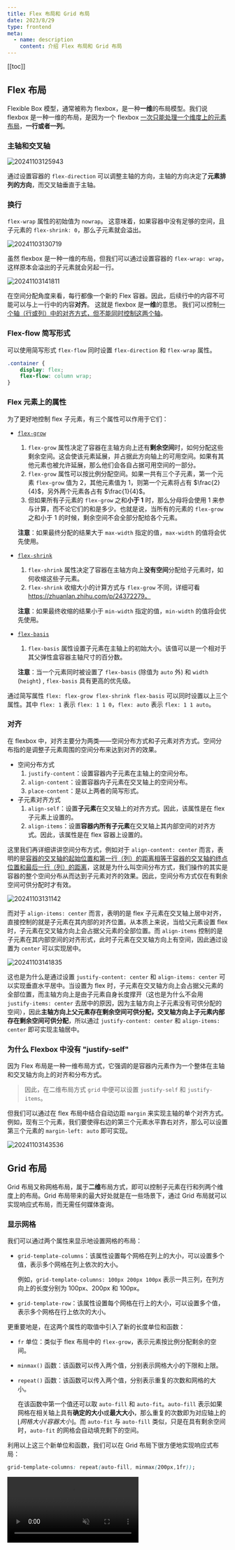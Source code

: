 ```yaml
---
title: Flex 布局和 Grid 布局
date: 2023/8/29
type: frontend
meta:
  - name: description
    content: 介绍 Flex 布局和 Grid 布局
---
```


[[toc]]

## Flex 布局

Flexible Box 模型，通常被称为 flexbox，是一种**一维**的布局模型。我们说 flexbox 是一种一维的布局，是因为一个 flexbox <u>一次只能处理一个维度上的元素布局</u>，**一行或者一列**。

### 主轴和交叉轴

![20241103125943](./20241103125943.png)

通过设置容器的 `flex-direction` 可以调整主轴的方向，主轴的方向决定了**元素排列的方向**，而交叉轴垂直于主轴。

### 换行

`flex-wrap` 属性的初始值为 `nowrap`。 这意味着，如果容器中没有足够的空间，且子元素的 `flex-shrink: 0`，那么子元素就会溢出。

![20241103130719](./20241103130719.png)

虽然 flexbox 是一种一维的布局，但我们可以通过设置容器的 `flex-wrap: wrap`，这样原本会溢出的子元素就会另起一行。

![20241103141811](./20241103141811.png)

在空间分配角度来看，每行都像一个新的 Flex 容器。因此，后续行中的内容不可能可以与上一行中的内容**对齐**。 这就是 flexbox 是**一维**的意思。 我们可以控制<u>一个轴（行或列）中的对齐方式，但不能同时控制这两个轴</u>。

### Flex-flow 简写形式

可以使用简写形式 `flex-flow` 同时设置 `flex-direction` 和 `flex-wrap` 属性。

```css
.container {
    display: flex;
    flex-flow: column wrap;
}
```

### Flex  元素上的属性

为了更好地控制 flex 子元素，有三个属性可以作用于它们：

- [`flex-grow`](https://developer.mozilla.org/zh-CN/docs/Web/CSS/flex-grow)

  1. `flex-grow` 属性决定了容器在主轴方向上还有**剩余空间**时，如何分配这些剩余空间。这会使该元素延展，并占据此方向轴上的可用空间。如果有其他元素也被允许延展，那么他们会各自占据可用空间的一部分。
  2. `flex-grow` 属性可以按比例分配空间。如果一共有三个子元素，第一个元素 `flex-grow` 值为 2，其他元素值为 1，则第一个元素将占有 $\frac{2}{4}$，另外两个元素各占有 $\frac{1}{4}$。
  3. 但如果所有子元素的 `flex-grow` 之和**小于 1** 时，那么分母将会使用 1 来参与计算，而不论它们的和是多少。也就是说，当所有的元素的 `flex-grow` 之和小于 1 的时候，剩余空间不会全部分配给各个元素。

  **注意**：如果最终分配的结果大于 `max-width` 指定的值，`max-width` 的值将会优先使用。

- [`flex-shrink`](https://developer.mozilla.org/zh-CN/docs/Web/CSS/flex-shrink)

  1. `flex-shrink` 属性决定了容器在主轴方向上**没有空间**分配给子元素时，如何收缩这些子元素。
  2. `flex-shrink` 收缩大小的计算方式与 `flex-grow` 不同，详细可看 https://zhuanlan.zhihu.com/p/24372279。

  **注意**：如果最终收缩的结果小于 `min-width` 指定的值，`min-width` 的值将会优先使用。

- [`flex-basis`](https://developer.mozilla.org/zh-CN/docs/Web/CSS/flex-basis)

  1. `flex-basis` 属性设置子元素在主轴上的初始大小。该值可以是一个相对于其父弹性盒容器主轴尺寸的百分数。

  **注意**：当一个元素同时被设置了 `flex-basis` (除值为 `auto` 外) 和 `width` (`height`) , `flex-basis` 具有更高的优先级。

通过简写属性 `flex: flex-grow flex-shrink flex-basis` 可以同时设置以上三个属性。其中 `flex: 1` 表示 `flex: 1 1 0`，`flex: auto` 表示 `flex: 1 1 auto`。

### 对齐

在 flexbox 中，对齐主要分为两类——空间分布方式和子元素对齐方式。空间分布指的是调整子元素周围的空间分布来达到对齐的效果。

- 空间分布方式
  1. `justify-content`：设置容器内子元素在主轴上的空间分布。
  2. `align-content`：设置容器内子元素在交叉轴上的空间分布。
  3. `place-content`：是以上两者的简写形式。
- 子元素对齐方式
  1. `align-self`：设置**子元素**在交叉轴上的对齐方式。因此，该属性是在 flex 子元素上设置的。
  2. `align-items`：设置**容器内所有子元素**在交叉轴上其内部空间的对齐方式。因此，该属性是在 flex 容器上设置的。

这里我们再详细讲讲空间分布方式，例如对于 `align-content: center` 而言，表明的是<u>容器的交叉轴的起始位置和第一行（列）的距离相等于容器的交叉轴的终点位置和最后一行（列）的距离</u>，这就是为什么叫空间分布方式，我们操作的其实是容器的整个空间分布从而达到子元素对齐的效果。因此，空间分布方式仅在有剩余空间可供分配时才有效。

![20241103131142](./20241103131142.png)

而对于 `align-items: center` 而言，表明的是 flex 子元素在交叉轴上居中对齐，直接控制的就是子元素在其内部的对齐位置。从本质上来说，当给父元素设置 flex 时，子元素在交叉轴方向上会占据父元素的全部位置。而 `align-items` 控制的是子元素在其内部空间的对齐形式，此时子元素在交叉轴方向上有空间，因此通过设置为 `center` 可以实现居中。

![20241103141835](./20241103141835.png)

这也是为什么是通过设置 `justify-content: center` 和 `align-items: center` 可以实现垂直水平居中。当设置为 flex 时，子元素在交叉轴方向上会占据父元素的全部位置，而主轴方向上是由子元素自身长度撑开（这也是为什么不会用 `justify-items: center` 去居中的原因，因为主轴方向上子元素没有可供分配的空间），因此**主轴方向上父元素存在剩余空间可供分配，交叉轴方向上子元素内部存在剩余空间可供分配**，所以通过 `justify-content: center` 和 `align-items: center` 即可实现主轴居中。

### 为什么 Flexbox 中没有 "justify-self"

因为 Flex 布局是一种一维布局方式，它强调的是容器内元素作为一个整体在主轴和交叉轴方向上的对齐和分布方式。

> 因此，在二维布局方式 `grid` 中便可以设置 `justify-self` 和 `justify-items`。

但我们可以通过在 flex 布局中结合自动边距 `margin` 来实现主轴的单个对齐方式。例如，现有三个元素，我们要使得右边的第三个元素水平靠右对齐，那么可以设置第三个元素的 `margin-left: auto` 即可实现。

![20241103143536](./20241103143536.png)

## Grid 布局

Grid 布局又称网格布局，属于**二维**布局方式，即可以控制子元素在行和列两个维度上的布局。Grid 布局带来的最大好处就是在一些场景下，通过 Grid 布局就可以实现响应式布局，而无需任何媒体查询。

### 显示网格

我们可以通过两个属性来显示地设置网格的布局：

- `grid-template-columns`：该属性设置每个网格在列上的大小，可以设置多个值，表示多个网格在列上依次的大小。

  例如，`grid-template-columns: 100px 200px 100px` 表示一共三列，在列方向上的长度分别为 100px、200px 和 100px。

- `grid-template-row`：该属性设置每个网格在行上的大小，可以设置多个值，表示多个网格在行上依次的大小。

更重要地是，在这两个属性的取值中引入了新的长度单位和函数：

- `fr` 单位：类似于 flex 布局中的 `flex-grow`，表示元素按比例分配剩余的空间。

- `minmax()` 函数：该函数可以传入两个值，分别表示网格大小的下限和上限。

- `repeat()` 函数：该函数可以传入两个值，分别表示重复的次数和网格的大小。

  在该函数中第一个值还可以取 `auto-fill` 和 `auto-fit`。`auto-fill` 表示如果网格在相关轴上具有**确定的大小**或**最大大小**，那么重复的次数即为对应轴上的 $\lfloor 网格大小 / 容器大小 \rfloor$。而 `auto-fit` 与 `auto-fill` 类似，只是在具有剩余空间时，`auto-fit` 的网格会自动填充剩下的空间。

利用以上这三个新单位和函数，我们可以在 Grid 布局下很方便地实现响应式布局：

```css
grid-template-columns: repeat(auto-fill, minmax(200px,1fr));
```

<video src="./20241103152408.mp4" autoplay loop muted playsinline/>

### 排列顺序

通过设置 `grid-auto-flow` 来改变排列顺序。

- `row`：该关键字指定自动布局算法按照通过逐行填充来排列元素，在必要时增加新行，即元素是**按列排列**。
- `column`：该关键字指定自动布局算法通过逐列填充来排列元素，在必要时增加新列，即元素是**按行排列**。
- `dense`：该关键字指定自动布局算法使用一种“**稠密**”堆积算法，如果后面出现了稍小的元素，则会试图去填充网格中前面留下的空白。这样做会填上稍大元素留下的空白，但同时也可能导致原来出现的**次序被打乱**。

### 放置子元素

我们可以通过 `grid-column` 和 `grid-row` 这两个属性来设置子元素在网格中的所占的大小（位置）。

- `grid-column`：是 `grid-column-start` 和 `grid-column-end` 的简写属性。用于表示子元素在网格中列方向上的起始位置和终止位置。
- `grid-row`：是 `grid-row-start` 和 `grid-row-end` 的简写属性。用于表示子元素在网格中行方向上的起始位置和终止位置。

这里的位置指的是第几个网格基线（line），例如 `1` 表示是网格的第一个基线，`-1` 表示最后一个基线，即基线是序号是从左到右，从上到下的。

![20241103185100](./20241103185100.png)

现在我要写一个页面，它包含了顶部导航栏、侧边栏、右侧主要内容、底部信息栏，采用 Grid 布局实现便需要利用这两个属性来实现：

```html
<div class="wrapper">
    <div class="box TopNav">TopNav</div>
    <div class="box SideBar">SideBar</div>
    <div class="box Main">Main</div>
    <div class="box Footer">Footer</div>
</div>

<style>
    .wrapper {
        display: grid;
        grid-template-columns: repeat(4, 1fr);
        grid-template-rows: repeat(6, 1fr);
    }
    .SideBar {
        grid-row: 2 / -2;	// [!code highlight]
    }
    .TopNav {
        grid-column: 1 / -1;	// [!code highlight]
    }
    .Main {
        grid-column: 2 / -1;	// [!code highlight]
        grid-row: 2 / -2;	// [!code highlight]
    }
    .Footer {
        grid-column: 1 / -1;	// [!code highlight]
    }
</style>
```

![20241103184257](./20241103184257.png)

对于 `grid-row` 需要注意的是，如果设置为负数时，需要确保行方向上的网格是**显示设置**的，否则该属性设置会失效。

### 隐式网格

之前我们说到使用 `grid-template-rows` 和 `grid-template-columns` 创建网格时可以创建所谓的“显式网格”。而“隐式网格”即指的是**没有使用** `grid-template-rows` 和 `grid-template-columns` 来指定大小，此时则会创建一个隐式的网格轨道来支撑子元素；对于**超出显示设置个数的元素**或使用 `grid-column-end` 将某个子元素**放置在定义的显式网格之外**也会创建一个隐式的网格。

这里提到一个概念——轨道，简单来说就是网格中的一行或者一列就是一个轨道。

我们可以通过 `grid-auto-column` 和 `grid-auto-row` 来设置隐式创建的列（行）轨道的大小，这两个属性的设置和显示网格类似，但没有 `repeat` 函数。

### 网格模板区域

我们还可以为网格的区域命名，并将子元素放置在这些命名区域中。

还是以刚刚的例子为例，我们可以为每个部分的元素设置属性 `grid-area`，表明每个子元素将放置在对应的区域名：

```css
.SideBar {
    grid-area: sidebar;
}
.TopNav {
    grid-area: header;
}
.Main {
    grid-area: main;
}
.Footer {
    grid-area: footer;
}
```

然后，我们为容器设置 `grid-template-areas`，即网格模板区域，为每个区域命名（当然，前提要先显示设置网格），每一个引号表示一行轨道：

```css
grid-template-columns: repeat(4, 1fr);
grid-template-rows: repeat(6, 1fr);
grid-template-areas:
    "header header header header"
    "sidebar main main main"
    "sidebar main main main"
    "sidebar main main main"
    "sidebar main main main"
    "footer footer footer footer";
```

这样也可以实现一样的效果，而且更加简便。

如果我们要在网格中留出空白，可以使用 `.`，可以使用一个或多个来表示，若多个它们之间必须没有空格。

注意，使用 `grid-template-areas` 时需要遵循一些规则，若不满足以下规则，则会失效：

- 轨道中一旦有一个网格被命名，则该轨道的所有网格必须全部命名。
- 通过重复名称创建的区域必须为矩形，且**不能断开连接**。

### 对齐

Grid 布局使用的对齐属性与 Flex 布局相同，并且多了两个属性 `justify-self` 和 `justify-items`。由于 Grid 布局没有主轴和交叉轴的概念，这里的 `justify-` 指的是列方向，`align-` 指的是行方向。

而且在 Grid 布局中我们可以更加直观地理解 `-content` 和 `-items` 的区别，下图是 `justify-content` 和 `align-content` 都为 `center` 的情况：

![20241103194832](./20241103194832.png)

下图则是 `justify-items` 和 `align-items` 都为 `center` 的情况：

![20241103195102](./20241103195102.png)

